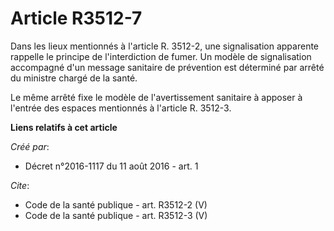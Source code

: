 # Article R3512-7

Dans les lieux mentionnés à l'article R. 3512-2, une signalisation apparente rappelle le principe de l'interdiction de fumer.
Un modèle de signalisation accompagné d'un message sanitaire de prévention est déterminé par arrêté du ministre chargé de la
santé. 

Le même arrêté fixe le modèle de l'avertissement sanitaire à apposer à l'entrée des espaces mentionnés à l'article R. 3512-3.

**Liens relatifs à cet article**

_Créé par_:

  - Décret n°2016-1117 du 11 août 2016 - art. 1

_Cite_:

  - Code de la santé publique - art. R3512-2 (V)
  - Code de la santé publique - art. R3512-3 (V)
